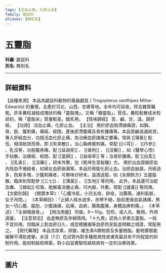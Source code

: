 ```yaml
---
tags: [活血止痛, 化瘀止血]
family: 鼯鼠科
aliases: [無別名]
---
```


# 五靈脂

**科屬**: 鼯鼠科  
**別名**: 無別名  

---

## 詳細資料
【品種來源】
本品為鼯鼠科動物的複齒鼯鼠 (
Trogopterus xanthipes
Milne-Edwards) 的糞便。主產於河北、山西，甘肅等地。全年均可採收，除去雜質曬乾。許多糞粒凝結成塊狀的稱「靈脂塊」，又稱「糖靈脂」，質佳，糞粒鬆散成米粒狀的，稱「靈脂米」質量較差。醋炙用。
【性味歸經】
苦、鹹、甘，溫。歸肝經。
【功效】
活血止痛，化瘀止血。
【主治】
用於瘀血阻滯諸痛證，如胸、脅、脘、腹刺痛，痛經、經閉，產後瘀滯腹痛及骨折腫痛等。本品苦鹹溫通疏泄，專入肝經血分，功擅活血化瘀止痛，為治療血瘀諸痛之要藥。常與 [[蒲黃]] 配伍，相須助效而用，即 [[失笑散]] 。治心胸痹塞刺痛，常配 [[川芎]] 、 [[丹參]] 、乳沒等，治脘腹疼痛，配 [[延胡索]] 、 [[香附]] 、 [[沒藥]] ，如《醫學心悟》手拈散，治痛經、經閉，配 [[當歸]] ， [[益母草]] 等；治骨折腫痛，配 [[白芨]] 、 [[乳香]] 、 [[沒藥]] ，研末外敷，加《乾坤生意秘韞》方。
用於出血證屬瘀血內阻血不循經者，如婦女血瘀崩漏等。本品炒用能化瘀止血。治瘀血崩漏，月經過多，色紫多塊，少腹刺痛者，可單味炒研末，溫酒送服，如《永類鈴方》五靈脂散，臨床則常配參 [[三七]] 、 [[蒲黃]] 、 [[生地]] 等同用。
此外，本品還可治蛇及蠍、 [[蜈蚣]] 咬傷，能解毒消腫止痛，可內服，外敷。常配 [[雄黃]] 等同用。
【文獻別錄】
《開寶本草》：「心腹冷氣，小兒五疳，辟疫，治腸風，通利氣脈，女子月閉。」
《本草綱目》：「止婦人經水過多，赤帶不絕，胎前產後血氣諸痛，男女一切心腹、脇肋、少腹諸痛，疝痛，血痢，腸風腹痛，身體血痹刺痛。」
《本草述》：「主損傷接骨。」
【用法用量】
煎服，8～10g，包煎，或入丸、散用。外用適量。
【注意禁忌】
血虛無瘀及孕婦慎用。「十九畏」認為人參畏五靈脂，一般不宜同用。但臨床上對血瘀日久，或症積腫瘤等血瘀而見氣虛明顯之頑證，常配用之。
【現代藥理】
本品含尿素，尿酸，維生素A類物質及多量樹脂。動物實驗能緩解平滑肌痙攣。水浸（1:2）在試管內對多種致病性皮膚真菌具有不同程度的抑制作用。能抑制結核桿菌，對小白鼠實驗性結核病有一定的治療效果。

---

## 圖片
